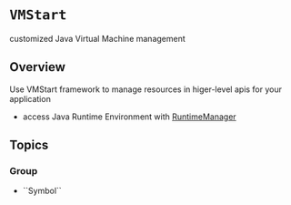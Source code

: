 # ``VMStart``

customized Java Virtual Machine management

## Overview

Use VMStart framework to manage resources in higer-level apis for your application
- access Java Runtime Environment with [RuntimeManager](./RuntimeManager.md)

## Topics

### Group

- <!--@START_MENU_TOKEN@-->``Symbol``<!--@END_MENU_TOKEN@-->
